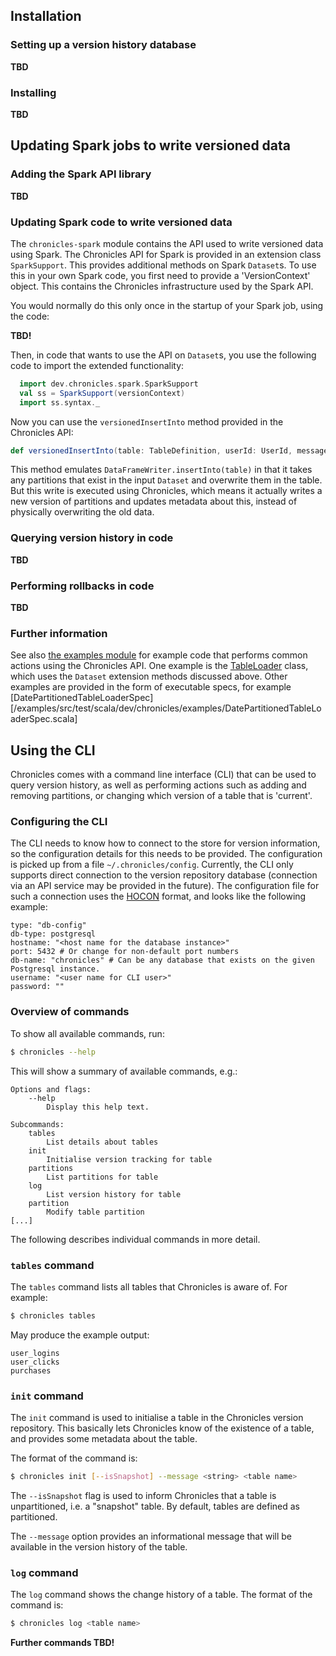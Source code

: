 ## Installation

### Setting up a version history database

**TBD**

### Installing

**TBD**

## Updating Spark jobs to write versioned data

### Adding the Spark API library

**TBD**

### Updating Spark code to write versioned data

The `chronicles-spark` module contains the API used to write versioned data using Spark.
The Chronicles API for Spark is provided in an extension class `SparkSupport`.
This provides additional methods on Spark `Dataset`s.
To use this in your own Spark code, you first need to provide a 'VersionContext' object.
This contains the Chronicles infrastructure used by the Spark API.

You would normally do this only once in the startup of your Spark job, using the code:

**TBD!**

Then, in code that wants to use the API on `Dataset`s, you use the following code to import the extended functionality:

```scala
  import dev.chronicles.spark.SparkSupport
  val ss = SparkSupport(versionContext)
  import ss.syntax._
```

Now you can use the `versionedInsertInto` method provided in the Chronicles API:

```scala
def versionedInsertInto(table: TableDefinition, userId: UserId, message: String): (TableVersion, TableChanges)
```

This method emulates `DataFrameWriter.insertInto(table)` in that it takes any partitions that exist in the input `Dataset` and overwrite them in the table.
But this write is executed using Chronicles, which means it actually writes a new version of partitions and updates metadata about this, instead of physically overwriting the old data.

### Querying version history in code

**TBD**

### Performing rollbacks in code

**TBD**

### Further information

See also [the examples module](/examples) for example code that performs common actions using the Chronicles API.
One example is the [TableLoader](/examples/src/main/scala/dev/chronicles/examples/TableLoader.scala) class, which uses the `Dataset` extension methods discussed above.
Other examples are provided in the form of executable specs, for example [DatePartitionedTableLoaderSpec][/examples/src/test/scala/dev/chronicles/examples/DatePartitionedTableLoaderSpec.scala]

## Using the CLI

Chronicles comes with a command line interface (CLI) that can be used to query version history, as well as performing actions such as adding and removing partitions, or changing which version of a table that is 'current'.

### Configuring the CLI

The CLI needs to know how to connect to the store for version information, so the configuration details for this needs to be provided.
The configuration is picked up from a file `~/.chronicles/config`.
Currently, the CLI only supports direct connection to the version repository database (connection via an API service may be provided in the future).
The configuration file for such a connection uses the [HOCON](https://github.com/lightbend/config/blob/master/HOCON.md) format, and looks like the following example:

```hocon
type: "db-config"
db-type: postgresql
hostname: "<host name for the database instance>"
port: 5432 # Or change for non-default port numbers
db-name: "chronicles" # Can be any database that exists on the given Postgresql instance.
username: "<user name for CLI user>"
password: ""
```

### Overview of commands

To show all available commands, run:

```bash
$ chronicles --help
```

This will show a summary of available commands, e.g.:

```
Options and flags:
    --help
        Display this help text.

Subcommands:
    tables
        List details about tables
    init
        Initialise version tracking for table
    partitions
        List partitions for table
    log
        List version history for table
    partition
        Modify table partition
[...]
```

The following describes individual commands in more detail.

### `tables` command

The `tables` command lists all tables that Chronicles is aware of. For example:

```bash
$ chronicles tables
```

May produce the example output:

```
user_logins
user_clicks
purchases
```

### `init` command

The `init` command is used to initialise a table in the Chronicles version repository.
This basically lets Chronicles know of the existence of a table, and provides some metadata about the table.

The format of the command is:

```bash
$ chronicles init [--isSnapshot] --message <string> <table name>
```

The `--isSnapshot` flag is used to inform Chronicles that a table is unpartitioned, i.e. a "snapshot" table.
By default, tables are defined as partitioned.

The `--message` option provides an informational message that will be available in the version history of the table.

### `log` command

The `log` command shows the change history of a table.
The format of the command is:

```bash
$ chronicles log <table name>
```

**Further commands TBD!**
